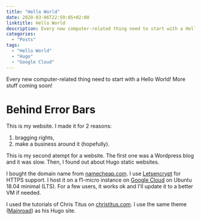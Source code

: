 ```yaml
---
title: "Hello World"
date: 2020-03-06T22:59:05+02:00
linktitle: Hello World
description: Every new computer-related thing need to start with a Hello World! More stuff coming soon!
categories:
  - "Posts"
tags:
  - "Hello World"
  - "Hugo"
  - "Google Cloud"
---
```


Every new computer-related thing need to start with a Hello World! More stuff coming soon!

# Behind Error Bars

This is my website. I made it for 2 reasons:

1. bragging rights,
2. make a business around it (hopefully).

This is my second atempt for a website. The first one was a Wordpress blog and it was slow. Then, I found out about Hugo static websites.

I bought the domain name from [namecheap.com](https://www.namecheap.com). I use [Letsencrypt](https://letsencrypt.org/) for HTTPS support. I host it on a f1-micro instance on [Google Cloud](https://console.cloud.google.com) on Ubuntu 18.04 minimal (LTS). For a few users, it works ok and I'll update it to a better VM if needed. 

I used the tutorials of Chris Titus on [christitus.com](https://www.christitus.com/). I use the same theme ([Mainroad](https://themes.gohugo.io/mainroad/)) as his Hugo site.

